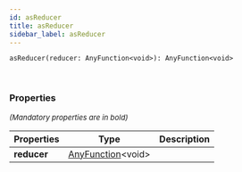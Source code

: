 ```yaml
---
id: asReducer
title: asReducer
sidebar_label: asReducer
---
```


```tsx
asReducer(reducer: AnyFunction<void>): AnyFunction<void>
```
<br/>



### Properties

<font size="2"><i>(Mandatory properties are in bold)</i></font>

| Properties | Type | Description |
| --------- | ---- | ----------- |
| **reducer** | [AnyFunction](/framework-api/types/AnyFunction.md)<void\> |  |
